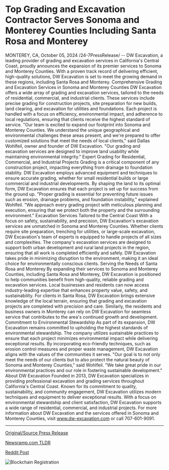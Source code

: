 # Top Grading and Excavation Contractor Serves Sonoma and Monterey Counties Including Santa Rosa and Monterey

MONTEREY, CA, October 05, 2024 /24-7PressRelease/ -- DW Excavation, a leading provider of grading and excavation services in California's Central Coast, proudly announces the expansion of its premier services to Sonoma and Monterey Counties. With a proven track record of delivering efficient, high-quality solutions, DW Excavation is set to meet the growing demand in these regions, including Santa Rosa and Monterey.  Comprehensive Grading and Excavation Services in Sonoma and Monterey Counties  DW Excavation offers a wide array of grading and excavation services, tailored to the needs of residential, commercial, and industrial clients. These services include precise grading for construction projects, site preparation for new builds, land clearing, and excavation for utilities and foundations. Each project is handled with a focus on efficiency, environmental impact, and adherence to local regulations, ensuring that clients receive the highest standard of service.  "Our team is excited to expand our footprint into Sonoma and Monterey Counties. We understand the unique geographical and environmental challenges these areas present, and we're prepared to offer customized solutions that meet the needs of local clients," said Dallas Wohlfeil, owner and founder of DW Excavation. "Our grading and excavation services are designed to improve land usability while maintaining environmental integrity."  Expert Grading for Residential, Commercial, and Industrial Projects  Grading is a critical component of any construction project, impacting everything from drainage to foundation stability. DW Excavation employs advanced equipment and techniques to ensure accurate grading, whether for small residential builds or large commercial and industrial developments. By shaping the land to its optimal form, DW Excavation ensures that each project is set up for success from the ground up.  "Proper grading is essential for preventing future issues such as erosion, drainage problems, and foundation instability," explained Wohlfeil. "We approach every grading project with meticulous planning and execution, ensuring that we protect both the property and the surrounding environment."  Excavation Services Tailored to the Central Coast  With a focus on safety, sustainability, and precision, DW Excavation's excavation services are unmatched in Sonoma and Monterey Counties. Whether clients require site preparation, trenching for utilities, or large-scale excavation, DW Excavation's team of experts is equipped to handle projects of all sizes and complexities.  The company's excavation services are designed to support both urban development and rural land projects in the region, ensuring that all work is completed efficiently and safely. DW Excavation takes pride in minimizing disruption to the environment, making it an ideal choice for environmentally conscious clients.  Serving the Needs of Santa Rosa and Monterey  By expanding their services to Sonoma and Monterey Counties, including Santa Rosa and Monterey, DW Excavation is positioned to help communities benefit from high-quality, reliable grading and excavation services. Local businesses and residents can now access industry-leading expertise that enhances property value, safety, and sustainability.  For clients in Santa Rosa, DW Excavation brings extensive knowledge of the local terrain, ensuring that grading and excavation projects are completed with precision and care. Similarly, the residents and business owners in Monterey can rely on DW Excavation for seamless service that contributes to the area's continued growth and development.  Commitment to Environmental Stewardship  As part of its expansion, DW Excavation remains committed to upholding the highest standards of environmental stewardship. The company utilizes sustainable practices to ensure that each project minimizes environmental impact while delivering exceptional results. By incorporating eco-friendly techniques, such as erosion control measures and proper waste management, DW Excavation aligns with the values of the communities it serves.  "Our goal is to not only meet the needs of our clients but to also protect the natural beauty of Sonoma and Monterey Counties," said Wohlfeil. "We take great pride in our environmental practices and our role in fostering sustainable development."  About DW Excavation  Founded in 2013, DW Excavation specializes in providing professional excavation and grading services throughout California's Central Coast. Known for its commitment to quality, sustainability, and community engagement, DW Excavation utilizes modern techniques and equipment to deliver exceptional results. With a focus on environmental stewardship and client satisfaction, DW Excavation supports a wide range of residential, commercial, and industrial projects.  For more information about DW Excavation and the services offered in Sonoma and Monterey Counties, visit www.dw-excavation.com or call 707-601-9091. 

---

[Original/Source Press Release](https://www.24-7pressrelease.com/press-release/514989/top-grading-and-excavation-contractor-serves-sonoma-and-monterey-counties-including-santa-rosa-and-monterey)
                    

[Newsramp.com TLDR](None) 



[Reddit Post](https://www.reddit.com/r/Business_NewsRamp/comments/1fwksxg/dw_excavation_expands_premier_grading_and/) 



![Blockchain Registration](https://cdn.newsramp.app/24-7PressRelease/qrcode/2410/5/pitapicoWnyd.webp)